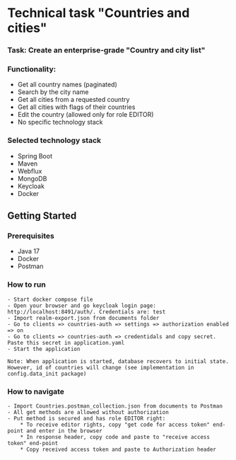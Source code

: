 # Technical task "Countries and cities"

### Task: Create an enterprise-grade "Country and city list"
### Functionality:
* Get all country names (paginated)
* Search by the city name
* Get all cities from a requested country
* Get all cities with flags of their countries
* Edit the country (allowed only for role EDITOR)
* No specific technology stack

### Selected technology stack
* Spring Boot
* Maven
* Webflux
* MongoDB
* Keycloak
* Docker

## Getting Started

### Prerequisites
* Java 17
* Docker
* Postman

### How to run
  ```shell
- Start docker compose file
- Open your browser and go keycloak login page: http://localhost:8491/auth/. Credentials are: test
- Import realm-export.json from documents folder
- Go to clients => countries-auth => settings => authorization enabled => on
- Go to clients => countries-auth => credentidals and copy secret. Paste this secret in application.yaml
- Start the application

Note: When application is started, database recovers to initial state. However, id of countries will change (see implementation in config.data_init package)
  ```

### How to navigate
  ```shell
- Import Countries.postman_collection.json from documents to Postman
- All get methods are allowed without authorization
- Put method is secured and has role EDITOR right:
      * To receive editor rights, copy "get code for access token" end-point and enter in the browser
      * In response header, copy code and paste to "receive access token" end-point
      * Copy received access token and paste to Authorization header
  ```